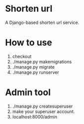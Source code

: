 # Shorten url

A Django-based shorten url service.

# How to use
1. checkout
2. ./manage.py makemigrations
3. ./manage.py migrate
4. ./manage.py runserver

# Admin tool
1. ./manage.py createsuperuser
2. make your superuser account.
3. localhost:8000/admin
